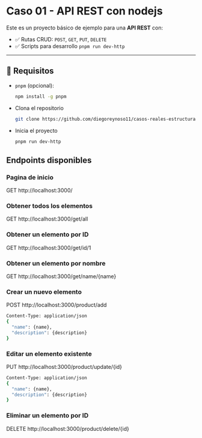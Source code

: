 # Caso 01 - API REST con nodejs

Este es un proyecto básico de ejemplo para una **API REST** con:
- ✅ Rutas CRUD: `POST`, `GET`, `PUT`, `DELETE`
- ✅ Scripts para desarrollo `pnpm run dev-http`
---

## 🧰 Requisitos


- `pnpm` (opcional):
  ```bash
  npm install -g pnpm
- Clona el repositorio
  ```bash
  git clone https://github.com/diegoreynoso11/casos-reales-estructura.git
- Inicia el proyecto 
  ```bash
  pnpm run dev-http

## Endpoints disponibles
### Pagina de inicio
GET http://localhost:3000/

### Obtener todos los elementos
GET http://localhost:3000/get/all

### Obtener un elemento por ID
GET http://localhost:3000/get/id/1

### Obtener un elemento por nombre 
GET http://localhost:3000/get/name/{name}

### Crear un nuevo elemento
POST http://localhost:3000/product/add
```bash
Content-Type: application/json
{
  "name": {name},
  "description": {description}
}
```
### Editar un elemento existente
PUT http://localhost:3000/product/update/{id}
```bash
Content-Type: application/json
{
  "name": {name},
  "description": {description}
}
```
### Eliminar un elemento por ID
DELETE http://localhost:3000/product/delete/{id}
